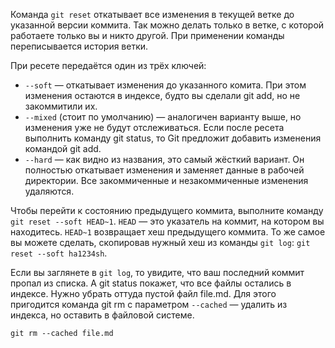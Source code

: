 Команда `git reset` откатывает все изменения в текущей ветке до указанной версии коммита. Так можно делать только в ветке, с которой работаете только вы и никто другой. При применении команды переписывается история ветки.

При ресете передаётся один из трёх ключей:
* `--soft` — откатывает изменения до указанного комита. При этом изменения остаются в индексе, будто вы сделали git add, но не закоммитили их.
* `--mixed` (стоит по умолчанию) — аналогичен варианту выше, но изменения уже не будут отслеживаться. Если после ресета выполнить команду git status, то Git предложит добавить изменения командой git add.
* `--hard` — как видно из названия, это самый жёсткий вариант. Он полностью откатывает изменения и заменяет данные в рабочей директории. Все закоммиченные и незакоммиченные изменения удаляются.

Чтобы перейти к состоянию предыдущего коммита, выполните команду `git reset --soft HEAD~1`. `HEAD` — это указатель на коммит, на котором вы находитесь. `HEAD~1` возвращает хеш предыдущего коммита. То же самое вы можете сделать, скопировав нужный хеш из команды `git log`: `git reset --soft ha1234sh`. 

Если вы заглянете в `git log`, то увидите, что ваш последний коммит пропал из списка. А git status покажет, что все файлы остались в индексе. Нужно убрать оттуда пустой файл file.md. Для этого пригодится команда git rm с параметром `--cached` — удалить из индекса, но оставить в файловой системе.

`git rm --cached file.md`